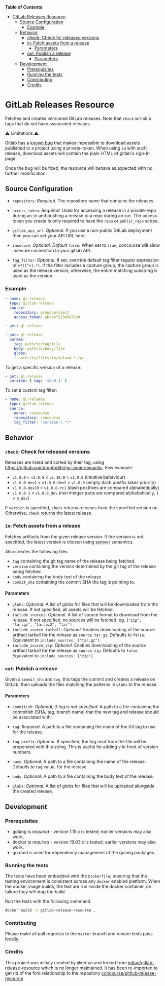 <!-- markdown-toc start - Don't edit this section. Run M-x markdown-toc-refresh-toc -->
**Table of Contents**

- [GitLab Releases Resource](#gitlab-releases-resource)
    - [Source Configuration](#source-configuration)
        - [Example](#example)
    - [Behavior](#behavior)
        - [check: Check for released versions](#check-check-for-released-versions)
        - [in: Fetch assets from a release](#in-fetch-assets-from-a-release)
            - [Parameters](#parameters)
        - [out: Publish a release](#out-publish-a-release)
            - [Parameters](#parameters-1)
    - [Development](#development)
        - [Prerequisites](#prerequisites)
        - [Running the tests](#running-the-tests)
        - [Contributing](#contributing)
        - [Credits](#credits)

<!-- markdown-toc end -->


# GitLab Releases Resource

Fetches and creates versioned GitLab releases.   Note that `check` will skip tags that do not have associated releases.

:warning: Limitations :warning:

Gitlab has a [known bug](https://gitlab.com/gitlab-org/gitlab/-/issues/28978) that makes impossible to download assets published to a project using a private-token. When using `in` with such release, download assets will contain the plain HTML of gitlab's sign-in page. 

Once the bug will be fixed, the resource will behave as expected with no further modification.

## Source Configuration

* `repository`: *Required.* The repository name that contains the releases.

* `access_token`: *Required.* Used for accessing a release in a private-repo
   during an `in` and pushing a release to a repo during an `out`. The access
   token you create is only required to have the `repo` or `public_repo` scope.

* `gitlab_api_url`: *Optional.* If you use a non-public GitLab deployment then
  you can set your API URL here.

* `insecure`: *Optional. Default `false`.* When set to `true`, concourse will allow
  insecure connection to your gitlab API.

* `tag_filter`: *Optional.* If set, override default tag filter regular
  expression of `v?([^v].*)`. If the filter includes a capture group, the capture
  group is used as the release version; otherwise, the entire matching substring
  is used as the version.

### Example

``` yaml
- name: gl-release
  type: gitlab-release
  source:
    repository: group/project
    access_token: abcdef1234567890
```

``` yaml
- get: gl-release
```

``` yaml
- put: gl-release
  params:
    tag: path/to/tag/file
    body: path/to/body/file
    globs:
    - paths/to/files/to/upload-*.tgz
```

To get a specific version of a release:

``` yaml
- get: gl-release
  version: { tag: 'v0.0.1' }
```

To set a custom tag filter:

```yaml
- name: gl-release
  type: gitlab-release
  source:
    owner: concourse
    repository: concourse
    tag_filter: "version-(.*)"
```

## Behavior

### `check`: Check for released versions

Releases are listed and sorted by their tag, using https://github.com/cppforlife/go-semi-semantic.
Few example:
- `v1.0.0` < `v1.0.5` < `v1.10.0` < `v2.0.0` (intuitive behaviour)
- `v1.0.0-dev1` < `v1.0.0-dev2` < `v1.0.0` (empty dash postfix takes priority)
- `v1.0.0-dev10` < `v1.0.0-rc1` (dash postfixes are compared alphabetically)
- `v1.0.0.1` < `v1.0.0_dev` (non integer parts are compared alphabetically, `1` < `0_dev`)

If `version` is specified, `check` returns releases from the specified version on. Otherwise, `check` returns the latest release.

### `in`: Fetch assets from a release

Fetches artifacts from the given release version. If the version is not
specified, the latest version is chosen using [semver](http://semver.org)
semantics.

Also creates the following files:

* `tag` containing the git tag name of the release being fetched.
* `version` containing the version determined by the git tag of the release being fetched.
* `body` containing the body text of the release.
* `commit_sha` containing the commit SHA the tag is pointing to.

#### Parameters

* `globs`: *Optional.* A list of globs for files that will be downloaded from
  the release. If not specified, all assets will be fetched.
* `include_sources`: *Optional.* A list of source format to download from
  the release. If not specified, no sources will be fetched. eg. `["zip", "tar.gz",
  "tar.bz2", "tar"]`
* `include_source_tarball`: *Optional.* Enables downloading of the source artifact tarball
   for the release as `source.tar.gz`.  Defaults to `false`. Equivalent to
   `include_sources: ["tar.gz"]`.
* `include_source_zip`: *Optional.* Enables downloading of the source artifact tarball
   for the release as `source.zip`.  Defaults to `false`. Equivalent to
   `include_sources: ["zip"]`.

### `out`: Publish a release

Given a `commit_sha` and  `tag`, this tags the commit and creates a release on GitLab, then uploads the files
matching the patterns in `globs` to the release.

#### Parameters

* `commitish`: *Optional, if tag is not specified.* A path to a file containing the commitish (SHA, tag,
  branch name) that the new tag and release should be associated with.

* `tag`: *Required.* A path to a file containing the name of the Git tag to use
  for the release.

* `tag_prefix`: *Optional.*  If specified, the tag read from the file will be
prepended with this string. This is useful for adding v in front of version numbers.

* `name`: *Optional.* A path to a file containing the name of the release. Defaults to `tag` value.
  for the release.

* `body`: *Optional.* A path to a file containing the body text of the release.

* `globs`: *Optional.* A list of globs for files that will be uploaded alongside
  the created release.

## Development

### Prerequisites

* golang is *required* - version 1.15.x is tested; earlier versions may also
  work.
* docker is *required* - version 19.03.x is tested; earlier versions may also
  work.
* go mod is used for dependency management of the golang packages.

### Running the tests

The tests have been embedded with the `Dockerfile`; ensuring that the testing
environment is consistent across any `docker` enabled platform. When the docker
image builds, the test are run inside the docker container, on failure they
will stop the build.

Run the tests with the following command:

```sh
docker build -t gitlab-release-resource .
```

### Contributing

Please make all pull requests to the `master` branch and ensure tests pass
locally.

### Credits

This project was initialy created by @edtan and forked from [edtan/gitlab-release-resource](https://github.com/concourse/github-release-resource) which is no longer maintained. It has been re-imported to get rid of the fork relationship to the repository [concourse/github-release-resource](https://github.com/concourse/github-release-resource).



<!-- Local Variables: -->
<!-- ispell-local-dictionary: "american" -->
<!-- End: -->
